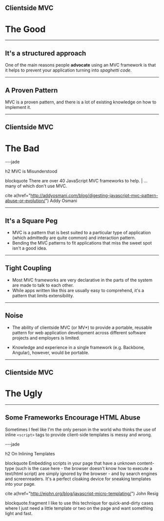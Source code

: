 ## Clientside MVC
# The Good

---

## It's a structured approach

One of the main reasons people **advocate** using an MVC framework is that it helps to prevent your application turning into _spaghetti code_.

---

## A Proven Pattern

MVC is a proven pattern, and there is a lot of existing knowledge on how to implement it.

---

## Clientside MVC
# The Bad

---jade

h2 MVC is Misunderstood

blockquote There are over 40 JavaScript MVC frameworks to help.
  | ... many of which don't use MVC.
  
cite
    a(href="http://addyosmani.com/blog/digesting-javascript-mvc-pattern-abuse-or-evolution/") Addy Osmani

---

## It's a Square Peg

- MVC is a pattern that is best suited to a particular type of application (which admittedly are quite common) and interaction pattern.
- Bending the MVC patterns to fit applications that miss the sweet spot isn't a good idea.

---

## Tight Coupling

- Most MVC frameworks are very declarative in the parts of the system are made to talk to each other.
- While apps written like this are usually easy to comprehend, it's a pattern that limits extensibility.

---

## Noise

- The ability of clientside MVC (or MV*) to provide a portable, reusable pattern for web application development across different software projects and employers is limited.

- Knowledge and experience in a single framework (e.g. Backbone, Angular), however, would be portable.

---

## Clientside MVC
# The Ugly

---

## Some Frameworks Encourage HTML Abuse

Sometimes I feel like I'm the only person in the world who thinks the use of inline `<script>` tags to provide client-side templates is messy and wrong.

---jade

h2 On Inlining Templates

blockquote Embedding scripts in your page that have a unknown content-type (such is the case here - the browser doesn't know how to execute a text/html script) are simply ignored by the browser - and by search engines and screenreaders. It's a perfect cloaking device for sneaking templates into your page.

cite
  a(href="http://ejohn.org/blog/javascript-micro-templating/") John Resig

blockquote.fragment I like to use this technique for quick-and-dirty cases where I just need a little template or two on the page and want something light and fast.